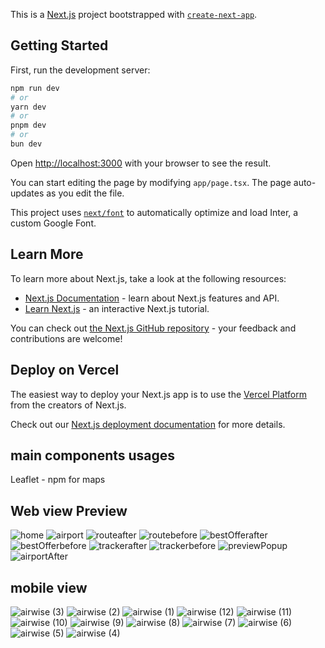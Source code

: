 This is a [Next.js](https://nextjs.org/) project bootstrapped with [`create-next-app`](https://github.com/vercel/next.js/tree/canary/packages/create-next-app).

## Getting Started

First, run the development server:

```bash
npm run dev
# or
yarn dev
# or
pnpm dev
# or
bun dev
```

Open [http://localhost:3000](http://localhost:3000) with your browser to see the result.

You can start editing the page by modifying `app/page.tsx`. The page auto-updates as you edit the file.

This project uses [`next/font`](https://nextjs.org/docs/basic-features/font-optimization) to automatically optimize and load Inter, a custom Google Font.

## Learn More

To learn more about Next.js, take a look at the following resources:

- [Next.js Documentation](https://nextjs.org/docs) - learn about Next.js features and API.
- [Learn Next.js](https://nextjs.org/learn) - an interactive Next.js tutorial.

You can check out [the Next.js GitHub repository](https://github.com/vercel/next.js/) - your feedback and contributions are welcome!

## Deploy on Vercel

The easiest way to deploy your Next.js app is to use the [Vercel Platform](https://vercel.com/new?utm_medium=default-template&filter=next.js&utm_source=create-next-app&utm_campaign=create-next-app-readme) from the creators of Next.js.

Check out our [Next.js deployment documentation](https://nextjs.org/docs/deployment) for more details.


## main components usages

Leaflet - npm for maps
## Web view Preview

![home](https://github.com/gk69-cz/Next-Template/assets/69849029/7cc7d8d7-d687-4815-9c24-cf309d92d518) ![airport](https://github.com/gk69-cz/Next-Template/assets/69849029/1d7e2f64-5d41-471e-9a5b-0b06e8d1bcee)
![routeafter](https://github.com/gk69-cz/Next-Template/assets/69849029/bd9a6f62-8a38-451e-ae31-dfc152dc093c) ![routebefore](https://github.com/gk69-cz/Next-Template/assets/69849029/d35349aa-e87c-4d25-82c9-6173c805683c)
![bestOfferafter](https://github.com/gk69-cz/Next-Template/assets/69849029/838ba36a-ad67-44f2-b279-0bf5f8975eaf) ![bestOfferbefore](https://github.com/gk69-cz/Next-Template/assets/69849029/7d194df2-6ecb-435d-a7a7-bde710b5199c)
![trackerafter](https://github.com/gk69-cz/Next-Template/assets/69849029/a364aa59-b213-4bc6-96fc-eda302770d8b) ![trackerbefore](https://github.com/gk69-cz/Next-Template/assets/69849029/ea07af0c-fc13-491f-9f83-8ad0ef98de2d)
![previewPopup](https://github.com/gk69-cz/Next-Template/assets/69849029/676d383c-ebc2-48f0-9e26-a294e95c14ac) ![airportAfter](https://github.com/gk69-cz/Next-Template/assets/69849029/2aecd640-9d1d-4c60-a522-8397b7d3bf65)

## mobile view 

![airwise (3)](https://github.com/gk69-cz/Next-Template/assets/69849029/94c469da-f667-4bae-8e9e-7283485fe412) ![airwise (2)](https://github.com/gk69-cz/Next-Template/assets/69849029/0365f7e7-9f3b-4ad7-a4bd-f704e621357a)
![airwise (1)](https://github.com/gk69-cz/Next-Template/assets/69849029/b0d2d6b3-eb3d-41dc-a29e-73012d2ce75c) ![airwise (12)](https://github.com/gk69-cz/Next-Template/assets/69849029/a71219ea-1aec-495a-8357-bb229bb29c83)
![airwise (11)](https://github.com/gk69-cz/Next-Template/assets/69849029/ab46544d-90eb-4d20-94b7-ba554ed071cc) ![airwise (10)](https://github.com/gk69-cz/Next-Template/assets/69849029/454375ea-631e-4b15-b871-c4cd653cdde8)
![airwise (9)](https://github.com/gk69-cz/Next-Template/assets/69849029/31066646-7f09-4ff8-b530-19542273d6b1) ![airwise (8)](https://github.com/gk69-cz/Next-Template/assets/69849029/17342357-95a8-464a-9491-15273008c66d)
![airwise (7)](https://github.com/gk69-cz/Next-Template/assets/69849029/d363d270-74a5-4fa7-af19-babaab5eb0c5) ![airwise (6)](https://github.com/gk69-cz/Next-Template/assets/69849029/5c16d2d7-e282-499f-8f4e-912b3f5859d6)
![airwise (5)](https://github.com/gk69-cz/Next-Template/assets/69849029/2e302bd2-772f-49ee-96bd-a76f73af4356) ![airwise (4)](https://github.com/gk69-cz/Next-Template/assets/69849029/319e18f3-91cd-43b7-b73c-bd71de522879)




